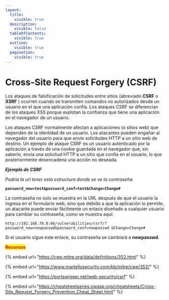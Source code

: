 ```yaml
---
layout:
  title:
    visible: true
  description:
    visible: false
  tableOfContents:
    visible: true
  outline:
    visible: true
  pagination:
    visible: true
---
```


# Cross-Site Request Forgery (CSRF)

Los ataques de falsificación de solicitudes entre sitios (abreviado **CSRF** o **XSRF** ) ocurren cuando se transmiten comandos no autorizados desde un usuario en el que una aplicación confía. Los ataques CSRF se diferencian de los ataques XSS porque explotan la confianza que tiene una aplicación en el navegador de un usuario.

Los ataques CSRF normalmente afectan a aplicaciones (o sitios web) que dependen de la identidad de un usuario. Los atacantes pueden engañar al navegador del usuario para que envíe solicitudes HTTP a un sitio web de destino. Un ejemplo de ataque CSRF es un usuario autenticado por la aplicación a través de una cookie guardada en el navegador que, sin saberlo, envía una solicitud HTTP a un sitio que confía en el usuario, lo que posteriormente desencadena una acción no deseada.

_**Ejemplo de CSRF**_

_Podría la url tener esta estructura donde se ve la contraseña._

**`password_new=test&password_conf=test&Change=Change#`**

La contraseña no solo se muestra en la URL después de que el usuario la ingresa en el formulario web, sino que debido a que la aplicación lo permite, un atacante puede enviar fácilmente un enlace diseñado a cualquier usuario para cambiar su contraseña, como se muestra aquí:

```
http://192.168.78.8:66/vulnerabilities/csrf/?password_new=newpasswd&password_conf=newpasswd &Change=Change#
```

Si el usuario sigue este enlace, su contraseña se cambiará a **newpasswd**.

<mark style="color:red;">**Recursos**</mark>

{% embed url="https://cwe.mitre.org/data/definitions/352.html" %}

{% embed url="https://www.martellosecurity.com/kb/mitre/cwe/352/" %}

{% embed url="https://portswigger.net/web-security/csrf" %}

{% embed url="https://cheatsheetseries.owasp.org/cheatsheets/Cross-Site_Request_Forgery_Prevention_Cheat_Sheet.html" %}
